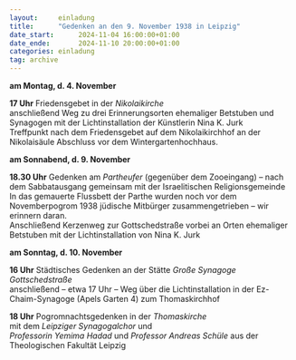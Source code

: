 ```yaml
---
layout:     einladung
title:      "Gedenken an den 9. November 1938 in Leipzig"
date_start:      2024-11-04 16:00:00+01:00
date_ende:       2024-11-10 20:00:00+01:00
categories: einladung
tag: archive
---
```


**am Montag, d. 4. November**

**17 Uhr** Friedensgebet in der *Nikolaikirche*
<br>
anschließend Weg zu drei Erinnerungsorten ehemaliger Betstuben und Synagogen mit der Lichtinstallation der Künstlerin Nina K. Jurk
<br>
Treffpunkt nach dem Friedensgebet auf dem Nikolaikirchhof an der Nikolaisäule Abschluss vor dem Wintergartenhochhaus.

**am Sonnabend, d. 9. November**

**18.30 Uhr** Gedenken am *Partheufer* (gegenüber dem Zooeingang) – nach dem Sabbatausgang gemeinsam mit der Israelitischen Religionsgemeinde
<br>
In das gemauerte Flussbett der Parthe wurden noch vor dem Novemberpogrom 1938  jüdische Mitbürger zusammengetrieben – wir erinnern daran.
<br>
Anschließend Kerzenweg zur Gottschedstraße vorbei an Orten ehemaliger Betstuben mit der Lichtinstallation von Nina K. Jurk

**am Sonntag, d. 10. November**

**16 Uhr** Städtisches Gedenken an der Stätte *Große Synagoge Gottschedstraße*
<br>
anschließend – etwa 17 Uhr – Weg über die Lichtinstallation in der Ez-Chaim-Synagoge (Apels Garten 4) zum Thomaskirchhof

**18 Uhr** Pogromnachtsgedenken in der *Thomaskirche*
<br>
mit dem *Leipziger Synagogalchor* und
<br>
*Professorin Yemima Hadad* und *Professor Andreas Schüle* aus der Theologischen Fakultät Leipzig

